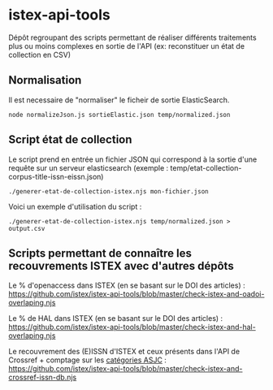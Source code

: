 # istex-api-tools

Dépôt regroupant des scripts permettant de réaliser différents traitements plus ou moins complexes en sortie de l'API (ex: reconstituer un état de collection en CSV)

## Normalisation

Il est necessaire de "normaliser" le ficheir de sortie ElasticSearch.
```
node normalizeJson.js sortieElastic.json temp/normalized.json 
```

## Script état de collection

Le script prend en entrée un fichier JSON qui correspond à la sortie d'une requête sur un serveur elasticsearch (exemple : temp/etat-collection-corpus-title-issn-eissn.json)

```
./generer-etat-de-collection-istex.njs mon-fichier.json

```

Voici un exemple d'utilisation du script :
```
./generer-etat-de-collection-istex.njs temp/normalized.json > output.csv
```

## Scripts permettant de connaître les recouvrements ISTEX avec d'autres dépôts

Le % d'openaccess dans ISTEX (en se basant sur le DOI des articles) :
https://github.com/istex/istex-api-tools/blob/master/check-istex-and-oadoi-overlaping.njs

Le % de HAL dans ISTEX (en se basant sur le DOI des articles) :
https://github.com/istex/istex-api-tools/blob/master/check-istex-and-hal-overlaping.njs

Le recouvrement des (E)ISSN d'ISTEX et ceux présents dans l'API de Crossref + comptage sur les [catégories ASJC](https://github.com/plreyes/Scopus) :
https://github.com/istex/istex-api-tools/blob/master/check-istex-and-crossref-issn-db.njs
